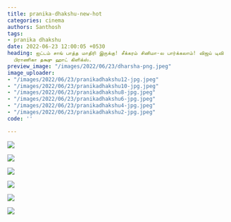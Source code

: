 ```yaml
---
title: pranika-dhakshu-new-hot
categories: cinema
authors: Santhosh
tags:
- pranika dhakshu
date: 2022-06-23 12:00:05 +0530
heading: ஐட்டம் சாங் பாத்த மாதிரி இருக்கு! சீக்கரம் சினிமா-ல பார்க்கலாம்! விஜய் டிவி
  பிராணிகா தக்ஷு ஹாட் கிளிக்ஸ்.
preview_image: "/images/2022/06/23/dharsha-png.jpeg"
image_uploader:
- "/images/2022/06/23/pranikadhakshu12-jpg.jpeg"
- "/images/2022/06/23/pranikadhakshu10-jpg.jpeg"
- "/images/2022/06/23/pranikadhakshu8-jpg.jpeg"
- "/images/2022/06/23/pranikadhakshu6-jpg.jpeg"
- "/images/2022/06/23/pranikadhakshu4-jpg.jpeg"
- "/images/2022/06/23/pranikadhakshu2-jpg.jpeg"
code: ''

---
```

![](/images/2022/06/23/pranikadhakshu12-jpg.jpeg)

![](/images/2022/06/23/pranikadhakshu10-jpg.jpeg)

![](/images/2022/06/23/pranikadhakshu6-jpg.jpeg)

![](/images/2022/06/23/pranikadhakshu4-jpg.jpeg)

![](/images/2022/06/23/pranikadhakshu2-jpg.jpeg)

![](/images/2022/06/23/pranikadhakshu8-jpg.jpeg)
